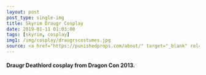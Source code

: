 ```yaml
---
layout: post
post_type: single-img
title: Skyrim Draugr Cosplay
date: 2019-01-11 01:03:00
tags: [skyrim, cosplay]
img1: /img/cosplay/draugrscostumes.jpg
source: <a href="https://punishedprops.com/about/" target="_blank" rel="nofollow">Punished Props</a>
---
```

#### Draugr Deathlord cosplay from Dragon Con 2013.

